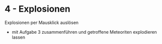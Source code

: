 # 4 - Explosionen

Explosionen per Mausklick auslösen

* mit Aufgabe 3 zusammenführen und getroffene Meteoriten explodieren lassen

